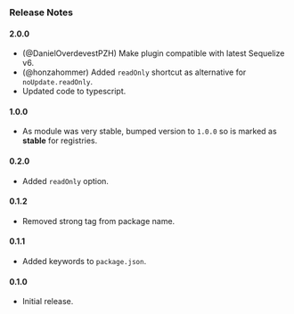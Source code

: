 ### Release Notes

#### 2.0.0

- (@DanielOverdevestPZH) Make plugin compatible with latest Sequelize v6. 
- (@honzahommer) Added `readOnly` shortcut as alternative for `noUpdate.readOnly`.
- Updated code to typescript.

#### 1.0.0

- As module was very stable, bumped version to `1.0.0` so is marked as
  **stable** for registries.

#### 0.2.0

- Added `readOnly` option.

#### 0.1.2

- Removed strong tag from package name.

#### 0.1.1

- Added keywords to `package.json`.

#### 0.1.0

- Initial release.